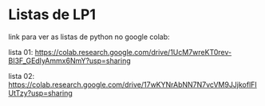 # Listas de LP1

link para ver as listas de  python no google colab:



lista 01: https://colab.research.google.com/drive/1UcM7wreKT0rev-BI3F_GEdIyAmmx6NmY?usp=sharing

lista 02: https://colab.research.google.com/drive/17wKYNrAbNN7N7vcVM9JJjkoflFIUtTzy?usp=sharing 
